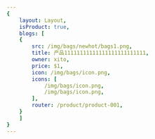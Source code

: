 ```yaml
---
{
    layout: Layout,
    isProduct: true,
    blogs: [
    {
        src: /img/bags/newhot/bags1.png,
        title: 产品11111111111111111111111111,
        owner: xito,
        price: $1,
        icon: /img/bags/icon.png,
        icons: [
            /img/bags/icon.png,
            /img/bags/icon.png,
        ],
        router: /product/product-001,
    }
    ]
}
---
```

